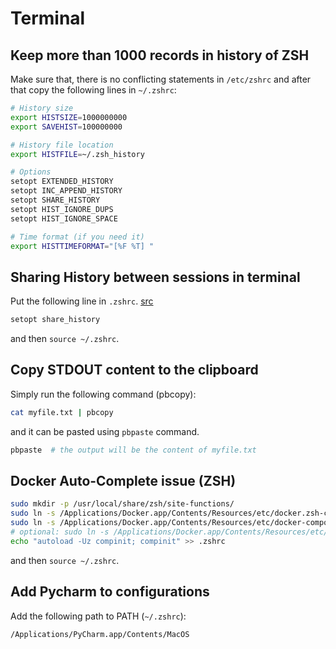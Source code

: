 # Terminal

## Keep more than 1000 records in history of ZSH

Make sure that, there is no conflicting statements in `/etc/zshrc` and after that copy the following lines in `~/.zshrc`:


```bash
# History size
export HISTSIZE=1000000000
export SAVEHIST=100000000

# History file location
export HISTFILE=~/.zsh_history

# Options
setopt EXTENDED_HISTORY
setopt INC_APPEND_HISTORY
setopt SHARE_HISTORY
setopt HIST_IGNORE_DUPS
setopt HIST_IGNORE_SPACE

# Time format (if you need it)
export HISTTIMEFORMAT="[%F %T] "
```

## Sharing History between sessions in terminal

Put the following line in `.zshrc`. [src](https://askubuntu.com/questions/23630/how-do-you-share-history-between-terminals-in-zsh)

```bash
setopt share_history
```

and then `source ~/.zshrc`.

## Copy STDOUT content to the clipboard

Simply run the following command (pbcopy):

```bash
cat myfile.txt | pbcopy
```
and it can be pasted using `pbpaste` command.

```bash
pbpaste  # the output will be the content of myfile.txt
```

## Docker Auto-Complete issue (ZSH)

```bash
sudo mkdir -p /usr/local/share/zsh/site-functions/
sudo ln -s /Applications/Docker.app/Contents/Resources/etc/docker.zsh-completion /usr/local/share/zsh/site-functions/_docker
sudo ln -s /Applications/Docker.app/Contents/Resources/etc/docker-compose.zsh-completion /usr/local/share/zsh/site-functions/_docker-compose
# optional: sudo ln -s /Applications/Docker.app/Contents/Resources/etc/docker-machine.zsh-completion /usr/local/share/zsh/site-functions/_docker-machine
echo "autoload -Uz compinit; compinit" >> .zshrc
```

and then `source ~/.zshrc`.

## Add Pycharm to configurations

Add the following path to PATH (`~/.zshrc`):

```bash
/Applications/PyCharm.app/Contents/MacOS
```
